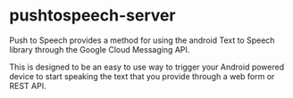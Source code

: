 pushtospeech-server
===================

Push to Speech provides a method for using the android Text to Speech library through the Google Cloud Messaging API.

This is designed to be an easy to use way to trigger your Android powered device to start speaking the text that you provide through a web form or REST API.
